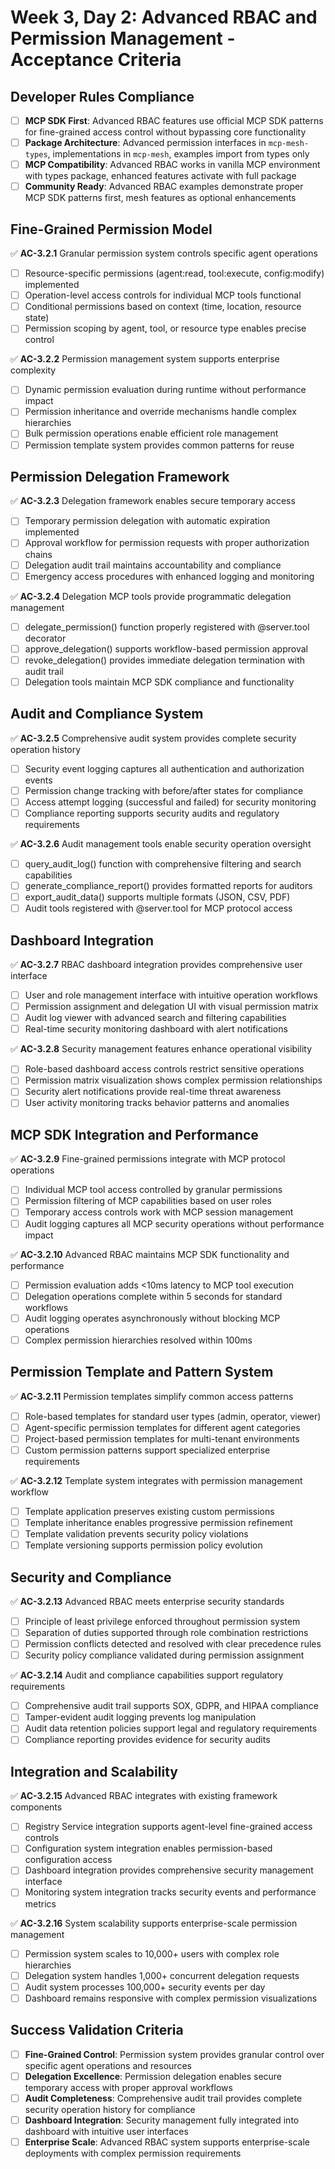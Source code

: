 # Week 3, Day 2: Advanced RBAC and Permission Management - Acceptance Criteria

## Developer Rules Compliance
- [ ] **MCP SDK First**: Advanced RBAC features use official MCP SDK patterns for fine-grained access control without bypassing core functionality
- [ ] **Package Architecture**: Advanced permission interfaces in `mcp-mesh-types`, implementations in `mcp-mesh`, examples import from types only
- [ ] **MCP Compatibility**: Advanced RBAC works in vanilla MCP environment with types package, enhanced features activate with full package
- [ ] **Community Ready**: Advanced RBAC examples demonstrate proper MCP SDK patterns first, mesh features as optional enhancements

## Fine-Grained Permission Model
✅ **AC-3.2.1** Granular permission system controls specific agent operations
- [ ] Resource-specific permissions (agent:read, tool:execute, config:modify) implemented
- [ ] Operation-level access controls for individual MCP tools functional
- [ ] Conditional permissions based on context (time, location, resource state)
- [ ] Permission scoping by agent, tool, or resource type enables precise control

✅ **AC-3.2.2** Permission management system supports enterprise complexity
- [ ] Dynamic permission evaluation during runtime without performance impact
- [ ] Permission inheritance and override mechanisms handle complex hierarchies
- [ ] Bulk permission operations enable efficient role management
- [ ] Permission template system provides common patterns for reuse

## Permission Delegation Framework
✅ **AC-3.2.3** Delegation framework enables secure temporary access
- [ ] Temporary permission delegation with automatic expiration implemented
- [ ] Approval workflow for permission requests with proper authorization chains
- [ ] Delegation audit trail maintains accountability and compliance
- [ ] Emergency access procedures with enhanced logging and monitoring

✅ **AC-3.2.4** Delegation MCP tools provide programmatic delegation management
- [ ] delegate_permission() function properly registered with @server.tool decorator
- [ ] approve_delegation() supports workflow-based permission approval
- [ ] revoke_delegation() provides immediate delegation termination with audit trail
- [ ] Delegation tools maintain MCP SDK compliance and functionality

## Audit and Compliance System
✅ **AC-3.2.5** Comprehensive audit system provides complete security operation history
- [ ] Security event logging captures all authentication and authorization events
- [ ] Permission change tracking with before/after states for compliance
- [ ] Access attempt logging (successful and failed) for security monitoring
- [ ] Compliance reporting supports security audits and regulatory requirements

✅ **AC-3.2.6** Audit management tools enable security operation oversight
- [ ] query_audit_log() function with comprehensive filtering and search capabilities
- [ ] generate_compliance_report() provides formatted reports for auditors
- [ ] export_audit_data() supports multiple formats (JSON, CSV, PDF)
- [ ] Audit tools registered with @server.tool for MCP protocol access

## Dashboard Integration
✅ **AC-3.2.7** RBAC dashboard integration provides comprehensive user interface
- [ ] User and role management interface with intuitive operation workflows
- [ ] Permission assignment and delegation UI with visual permission matrix
- [ ] Audit log viewer with advanced search and filtering capabilities
- [ ] Real-time security monitoring dashboard with alert notifications

✅ **AC-3.2.8** Security management features enhance operational visibility
- [ ] Role-based dashboard access controls restrict sensitive operations
- [ ] Permission matrix visualization shows complex permission relationships
- [ ] Security alert notifications provide real-time threat awareness
- [ ] User activity monitoring tracks behavior patterns and anomalies

## MCP SDK Integration and Performance
✅ **AC-3.2.9** Fine-grained permissions integrate with MCP protocol operations
- [ ] Individual MCP tool access controlled by granular permissions
- [ ] Permission filtering of MCP capabilities based on user roles
- [ ] Temporary access controls work with MCP session management
- [ ] Audit logging captures all MCP security operations without performance impact

✅ **AC-3.2.10** Advanced RBAC maintains MCP SDK functionality and performance
- [ ] Permission evaluation adds <10ms latency to MCP tool execution
- [ ] Delegation operations complete within 5 seconds for standard workflows
- [ ] Audit logging operates asynchronously without blocking MCP operations
- [ ] Complex permission hierarchies resolved within 100ms

## Permission Template and Pattern System
✅ **AC-3.2.11** Permission templates simplify common access patterns
- [ ] Role-based templates for standard user types (admin, operator, viewer)
- [ ] Agent-specific permission templates for different agent categories
- [ ] Project-based permission templates for multi-tenant environments
- [ ] Custom permission patterns support specialized enterprise requirements

✅ **AC-3.2.12** Template system integrates with permission management workflow
- [ ] Template application preserves existing custom permissions
- [ ] Template inheritance enables progressive permission refinement
- [ ] Template validation prevents security policy violations
- [ ] Template versioning supports permission policy evolution

## Security and Compliance
✅ **AC-3.2.13** Advanced RBAC meets enterprise security standards
- [ ] Principle of least privilege enforced throughout permission system
- [ ] Separation of duties supported through role combination restrictions
- [ ] Permission conflicts detected and resolved with clear precedence rules
- [ ] Security policy compliance validated during permission assignment

✅ **AC-3.2.14** Audit and compliance capabilities support regulatory requirements
- [ ] Comprehensive audit trail supports SOX, GDPR, and HIPAA compliance
- [ ] Tamper-evident audit logging prevents log manipulation
- [ ] Audit data retention policies support legal and regulatory requirements
- [ ] Compliance reporting provides evidence for security audits

## Integration and Scalability
✅ **AC-3.2.15** Advanced RBAC integrates with existing framework components
- [ ] Registry Service integration supports agent-level fine-grained access controls
- [ ] Configuration system integration enables permission-based configuration access
- [ ] Dashboard integration provides comprehensive security management interface
- [ ] Monitoring system integration tracks security events and performance metrics

✅ **AC-3.2.16** System scalability supports enterprise-scale permission management
- [ ] Permission system scales to 10,000+ users with complex role hierarchies
- [ ] Delegation system handles 1,000+ concurrent delegation requests
- [ ] Audit system processes 100,000+ security events per day
- [ ] Dashboard remains responsive with complex permission visualizations

## Success Validation Criteria
- [ ] **Fine-Grained Control**: Permission system provides granular control over specific agent operations and resources
- [ ] **Delegation Excellence**: Permission delegation enables secure temporary access with proper approval workflows
- [ ] **Audit Completeness**: Comprehensive audit trail provides complete security operation history for compliance
- [ ] **Dashboard Integration**: Security management fully integrated into dashboard with intuitive user interfaces
- [ ] **Enterprise Scale**: Advanced RBAC system supports enterprise-scale deployments with complex permission requirements